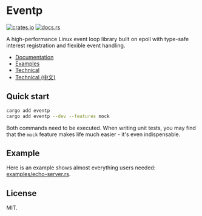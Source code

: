 # Eventp

[![crates.io](https://img.shields.io/crates/v/eventp)](https://crates.io/crates/eventp)
[![docs.rs](https://img.shields.io/docsrs/eventp)](https://docs.rs/eventp/)

A high-performance Linux event loop library built on epoll with type-safe interest registration and flexible event handling.

- [Documentation](https://docs.rs/eventp/)
- [Examples](https://github.com/FuuuOverclocking/eventp/tree/main/examples)
- [Technical](https://docs.rs/eventp/latest/eventp/_technical/index.html)
- [Technical (中文)](https://docs.rs/eventp/latest/eventp/_technical_zh/index.html)

## Quick start

```sh
cargo add eventp
cargo add eventp --dev --features mock
```

Both commands need to be executed. When writing unit tests, you may find that the `mock` feature makes life much easier - it's even indispensable.

## Example

Here is an example shows almost everything users needed: [examples/echo-server.rs](https://github.com/FuuuOverclocking/eventp/blob/main/examples/echo-server.rs).

## License

MIT.
